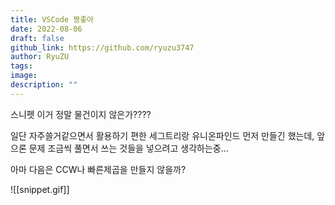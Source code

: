 ```yaml
---
title: VSCode 짱좋아
date: 2022-08-06
draft: false
github_link: https://github.com/ryuzu3747
author: RyuZU
tags: 
image: 
description: ""
---
```


스니펫 이거 정말 물건이지 않은가????  

일단 자주쓸거같으면서 활용하기 편한 세그트리랑 유니온파인드 먼저 만들긴 했는데, 앞으론 문제 조금씩 풀면서 쓰는 것들을 넣으려고 생각하는중...  

아마 다음은 CCW나 빠른제곱을 만들지 않을까?

![[snippet.gif]]